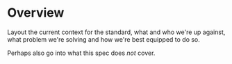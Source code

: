 # Overview

Layout the current context for the standard, what and who we're up against, what problem we're solving and how we're best equipped to do so.

Perhaps also go into what this spec does _not_ cover.
